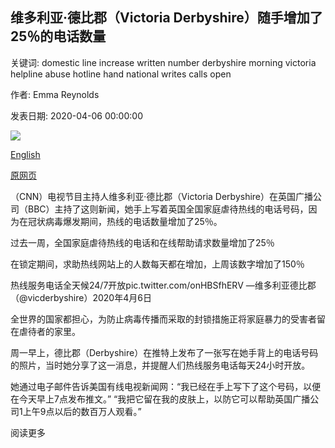 ## 维多利亚·德比郡（Victoria Derbyshire）随手增加了25％的电话数量

关键词: domestic line increase written number derbyshire morning victoria helpline abuse hotline hand national writes calls open

作者: Emma Reynolds

发表日期: 2020-04-06 00:00:00

![](https://cdn.cnn.com/cnnnext/dam/assets/200406143849-victoria-derbyshire-domestic-abuse-helpline-grab-super-tease.jpg)

[English](Victoria%20Derbyshire%20writes%20domestic%20abuse%20line%20number%20on%20hand%20as%20calls%20increase%20by%2025%25.md)

[原网页](https://edition.cnn.com/2020/04/06/uk/victoria-derbyshire-domestic-abuse-hotline-gbr-intl-scli/index.html)

（CNN）电视节目主持人维多利亚·德比郡（Victoria Derbyshire）在英国广播公司（BBC）主持了这则新闻，她手上写着英国全国家庭虐待热线的电话号码，因为在冠状病毒爆发期间，热线的电话数量增加了25％。

过去一周，全国家庭虐待热线的电话和在线帮助请求数量增加了25％



在锁定期间，求助热线网站上的人数每天都在增加，上周该数字增加了150％



热线服务电话全天候24/7开放pic.twitter.com/onHBSfhERV —维多利亚德比郡（@vicderbyshire）2020年4月6日

全世界的国家都担心，为防止病毒传播而采取的封锁措施正将家庭暴力的受害者留在虐待者的家里。

周一早上，德比郡（Derbyshire）在推特上发布了一张写在她手背上的电话号码的照片，当时她分享了这一消息，并提醒人们热线服务电话每天24小时开放。

她通过电子邮件告诉美国有线电视新闻网：“我已经在手上写下了这个号码，以便在今天早上7点发布推文。” “我把它留在我的皮肤上，以防它可以帮助英国广播公司1上午9点以后的数百万人观看。”

阅读更多